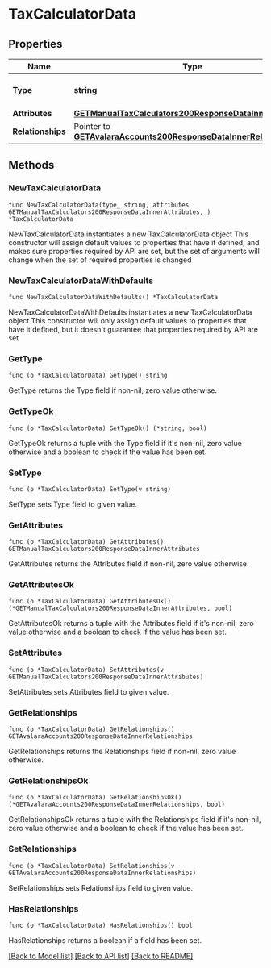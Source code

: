 # TaxCalculatorData

## Properties

Name | Type | Description | Notes
------------ | ------------- | ------------- | -------------
**Type** | **string** | The resource&#39;s type | [default to "tax_calculators"]
**Attributes** | [**GETManualTaxCalculators200ResponseDataInnerAttributes**](GETManualTaxCalculators200ResponseDataInnerAttributes.md) |  | 
**Relationships** | Pointer to [**GETAvalaraAccounts200ResponseDataInnerRelationships**](GETAvalaraAccounts200ResponseDataInnerRelationships.md) |  | [optional] 

## Methods

### NewTaxCalculatorData

`func NewTaxCalculatorData(type_ string, attributes GETManualTaxCalculators200ResponseDataInnerAttributes, ) *TaxCalculatorData`

NewTaxCalculatorData instantiates a new TaxCalculatorData object
This constructor will assign default values to properties that have it defined,
and makes sure properties required by API are set, but the set of arguments
will change when the set of required properties is changed

### NewTaxCalculatorDataWithDefaults

`func NewTaxCalculatorDataWithDefaults() *TaxCalculatorData`

NewTaxCalculatorDataWithDefaults instantiates a new TaxCalculatorData object
This constructor will only assign default values to properties that have it defined,
but it doesn't guarantee that properties required by API are set

### GetType

`func (o *TaxCalculatorData) GetType() string`

GetType returns the Type field if non-nil, zero value otherwise.

### GetTypeOk

`func (o *TaxCalculatorData) GetTypeOk() (*string, bool)`

GetTypeOk returns a tuple with the Type field if it's non-nil, zero value otherwise
and a boolean to check if the value has been set.

### SetType

`func (o *TaxCalculatorData) SetType(v string)`

SetType sets Type field to given value.


### GetAttributes

`func (o *TaxCalculatorData) GetAttributes() GETManualTaxCalculators200ResponseDataInnerAttributes`

GetAttributes returns the Attributes field if non-nil, zero value otherwise.

### GetAttributesOk

`func (o *TaxCalculatorData) GetAttributesOk() (*GETManualTaxCalculators200ResponseDataInnerAttributes, bool)`

GetAttributesOk returns a tuple with the Attributes field if it's non-nil, zero value otherwise
and a boolean to check if the value has been set.

### SetAttributes

`func (o *TaxCalculatorData) SetAttributes(v GETManualTaxCalculators200ResponseDataInnerAttributes)`

SetAttributes sets Attributes field to given value.


### GetRelationships

`func (o *TaxCalculatorData) GetRelationships() GETAvalaraAccounts200ResponseDataInnerRelationships`

GetRelationships returns the Relationships field if non-nil, zero value otherwise.

### GetRelationshipsOk

`func (o *TaxCalculatorData) GetRelationshipsOk() (*GETAvalaraAccounts200ResponseDataInnerRelationships, bool)`

GetRelationshipsOk returns a tuple with the Relationships field if it's non-nil, zero value otherwise
and a boolean to check if the value has been set.

### SetRelationships

`func (o *TaxCalculatorData) SetRelationships(v GETAvalaraAccounts200ResponseDataInnerRelationships)`

SetRelationships sets Relationships field to given value.

### HasRelationships

`func (o *TaxCalculatorData) HasRelationships() bool`

HasRelationships returns a boolean if a field has been set.


[[Back to Model list]](../README.md#documentation-for-models) [[Back to API list]](../README.md#documentation-for-api-endpoints) [[Back to README]](../README.md)



